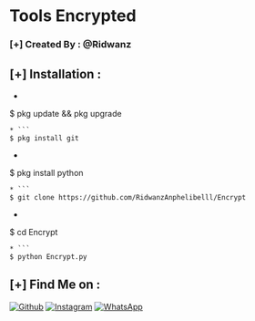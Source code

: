 # Tools Encrypted
### [+] Created By : @Ridwanz


## [+] Installation :

* ```
$ pkg update && pkg upgrade
```
* ```
$ pkg install git
```
* ```
$ pkg install python
```
* ```
$ git clone https://github.com/RidwanzAnphelibelll/Encrypt
```
* ```
$ cd Encrypt
```
* ```
$ python Encrypt.py
```


## [+] Find Me on :

[![Github](https://img.shields.io/badge/Github-RidwanzAnphelibelll-green?style=for-the-badge&logo=github)](https://github.com/RidwanzAnphelibelll)
[![Instagram](https://img.shields.io/badge/Instagram-%40ridwanz_sptra-red?style=for-the-badge&logo=instagram)](https://www.instagram.com/ridwanz_sptra)
[![WhatsApp](https://img.shields.io/badge/WhatsApp-blue?style=for-the-badge&logo=whatsapp)](https://wa.me/+6285225416745)

